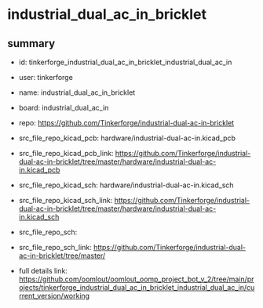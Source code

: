 # industrial_dual_ac_in_bricklet
 
## summary 
* id: tinkerforge_industrial_dual_ac_in_bricklet_industrial_dual_ac_in
* user: tinkerforge
* name: industrial_dual_ac_in_bricklet
* board: industrial_dual_ac_in
* repo: https://github.com/Tinkerforge/industrial-dual-ac-in-bricklet
* src_file_repo_kicad_pcb: hardware/industrial-dual-ac-in.kicad_pcb
* src_file_repo_kicad_pcb_link: https://github.com/Tinkerforge/industrial-dual-ac-in-bricklet/tree/master/hardware/industrial-dual-ac-in.kicad_pcb
* src_file_repo_kicad_sch: hardware/industrial-dual-ac-in.kicad_sch
* src_file_repo_kicad_sch_link: https://github.com/Tinkerforge/industrial-dual-ac-in-bricklet/tree/master/hardware/industrial-dual-ac-in.kicad_sch

* src_file_repo_sch: 
* src_file_repo_sch_link: https://github.com/Tinkerforge/industrial-dual-ac-in-bricklet/tree/master/
* full details link: https://github.com/oomlout/oomlout_oomp_project_bot_v_2/tree/main/projects/tinkerforge_industrial_dual_ac_in_bricklet_industrial_dual_ac_in/current_version/working  







